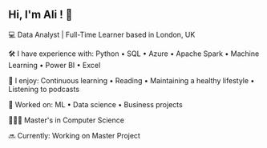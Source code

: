 ## Hi, I'm Ali ! 👋 
💻 Data Analyst | Full-Time Learner based in London, UK

🛠 I have experience with: Python • SQL • Azure • Apache Spark • Machine Learning • Power BI • Excel 
 
🌿 I enjoy: Continuous learning • Reading • Maintaining a healthy lifestyle • Listening to podcasts 

🌟 Worked on: ML • Data science • Business projects

👨🏻‍🎓 Master's in Computer Science

🔜 Currently: Working on Master Project
